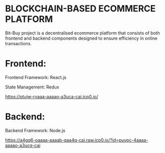 # BLOCKCHAIN-BASED ECOMMERCE PLATFORM
Bit-Buy project is a decentralised ecommerce platform that consists of both frontend and backend components designed to ensure efficiency in online transactions.

# Frontend:
Frontend Framework: React.js

State Management: Redux

https://ptujw-ryaaa-aaaao-a3uca-cai.icp0.io/

# Backend:

Backend Framework: Node.js

https://a4gq6-oaaaa-aaaab-qaa4q-cai.raw.icp0.io/?id=puvpc-4aaaa-aaaao-a3ucq-cai

